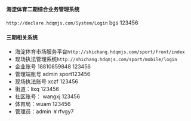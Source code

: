 #### 海淀体育二期综合业务管理系统

`http://declare.hdqmjs.com/System/Login`
bgs
123456

#### 三期相关系统

- 海淀体育市场服务平台`http://shichang.hdqmjs.com/sport/front/index`
- 现场执法管理系统`http://shichang.hdqmjs.com/sport/mobile/login`
- 企业账号 18810859848    123456
- 管理端账号  admin    sport123456
- 现场执法账号 xczf   123456
- 街道：lixq  123456
- 社区账号： wangxj   123456
- 体育局：wuam   123456
- 管理员：admin   ￥rfvgy7
